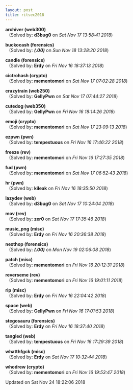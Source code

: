 ```yaml
---
layout: post
title: ritsec2018
---
```


<!--break-->

**archiver (web300)**  
&nbsp;&nbsp;&nbsp;(Solved by: **d3bug0** on _Sat Nov 17 13:58:41 2018_)  
  
**buckocash (forensics)**  
&nbsp;&nbsp;&nbsp;(Solved by: **_(.00)_** on _Sun Nov 18 13:28:20 2018_)  
  
**candle (forensics)**  
&nbsp;&nbsp;&nbsp;(Solved by: **Erdy** on _Fri Nov 16 18:37:13 2018_)  
  
**cictrohash (crypto)**  
&nbsp;&nbsp;&nbsp;(Solved by: **mementomori** on _Sat Nov 17 07:02:28 2018_)  
  
**crazytrain (web250)**  
&nbsp;&nbsp;&nbsp;(Solved by: **GellyPwn** on _Sat Nov 17 07:44:27 2018_)  
  
**cutedog (web350)**  
&nbsp;&nbsp;&nbsp;(Solved by: **GellyPwn** on _Fri Nov 16 18:14:26 2018_)  
  
**emoji (crypto)**  
&nbsp;&nbsp;&nbsp;(Solved by: **mementomori** on _Sat Nov 17 23:09:13 2018_)  
  
**ezpwn (pwn)**  
&nbsp;&nbsp;&nbsp;(Solved by: **tempestuous** on _Fri Nov 16 17:46:22 2018_)  
  
**freeze (rev)**  
&nbsp;&nbsp;&nbsp;(Solved by: **mementomori** on _Fri Nov 16 17:27:35 2018_)  
  
**fud (pwn)**  
&nbsp;&nbsp;&nbsp;(Solved by: **mementomori** on _Sat Nov 17 06:52:43 2018_)  
  
**hr (pwn)**  
&nbsp;&nbsp;&nbsp;(Solved by: **kileak** on _Fri Nov 16 18:35:50 2018_)  
  
**lazydev (web)**  
&nbsp;&nbsp;&nbsp;(Solved by: **d3bug0** on _Sat Nov 17 10:24:04 2018_)  
  
**mov (rev)**  
&nbsp;&nbsp;&nbsp;(Solved by: **zer0** on _Sat Nov 17 17:35:46 2018_)  
  
**music_png (misc)**  
&nbsp;&nbsp;&nbsp;(Solved by: **Erdy** on _Fri Nov 16 20:36:38 2018_)  
  
**nexthop (forensics)**  
&nbsp;&nbsp;&nbsp;(Solved by: **_(.00)_** on _Mon Nov 19 02:06:08 2018_)  
  
**patch (misc)**  
&nbsp;&nbsp;&nbsp;(Solved by: **mementomori** on _Fri Nov 16 20:12:31 2018_)  
  
**reverseme (rev)**  
&nbsp;&nbsp;&nbsp;(Solved by: **mementomori** on _Fri Nov 16 19:01:11 2018_)  
  
**rip (misc)**  
&nbsp;&nbsp;&nbsp;(Solved by: **Erdy** on _Fri Nov 16 22:04:42 2018_)  
  
**space (web)**  
&nbsp;&nbsp;&nbsp;(Solved by: **GellyPwn** on _Fri Nov 16 17:01:53 2018_)  
  
**stegosauru (forensics)**  
&nbsp;&nbsp;&nbsp;(Solved by: **Erdy** on _Fri Nov 16 18:37:40 2018_)  
  
**tangled (web)**  
&nbsp;&nbsp;&nbsp;(Solved by: **tempestuous** on _Fri Nov 16 17:29:39 2018_)  
  
**whatthfgck (misc)**  
&nbsp;&nbsp;&nbsp;(Solved by: **Erdy** on _Sat Nov 17 10:32:44 2018_)  
  
**whodrew (crypto)**  
&nbsp;&nbsp;&nbsp;(Solved by: **mementomori** on _Fri Nov 16 19:53:47 2018_)  
  


Updated on Sat Nov 24 18:22:06 2018
